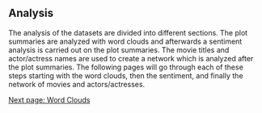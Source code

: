 
## Analysis

The analysis of the datasets are divided into different sections.
The plot summaries are analyzed with word clouds and afterwards a sentiment analysis is carried out on the plot summaries.
The movie titles and actor/actress names are used to create a network which is analyzed after the plot summaries.
The following pages will go through each of these steps starting with the word clouds, then the sentiment, and finally the network of movies and actors/actresses.

[Next page: Word Clouds](wordclouds.md)
